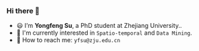 ### Hi there 👋

- 😃 I’m **Yongfeng Su**, a PhD student at Zhejiang University..
- 🔭 I'm currently interested in `Spatio-temporal` and `Data Mining`.
- 💌 How to reach me: `yfsu@zju.edu.cn`
